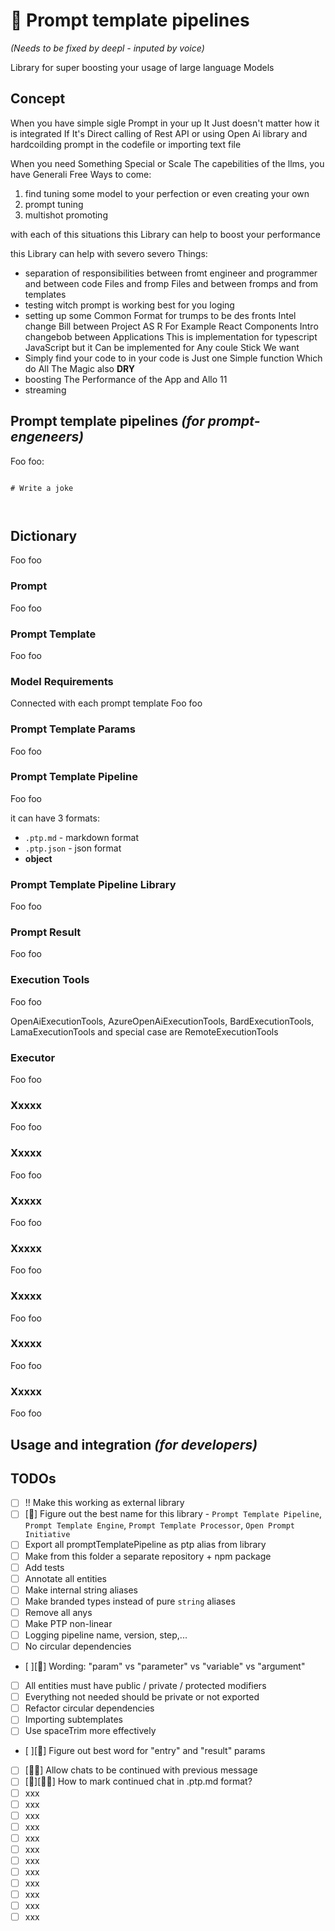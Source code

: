 # 🌠 Prompt template pipelines

*(Needs to be fixed by deepl - inputed by voice)*

Library for super boosting your usage of large language Models



## Concept


When you have simple sigle Prompt in your up It Just doesn't matter how it is integrated If It's Direct calling of Rest API or using Open Ai library and hardcoilding prompt in the codefile or importing text file

When you need Something Special or Scale The capebilities of the llms, you have Generali Free Ways to come:

1) find tuning some model to your perfection or even creating your own
2) prompt tuning
3) multishot promoting 

with each of this situations this Library can help to boost your performance

this Library can help with severo severo Things:

- separation of responsibilities between fromt engineer and programmer and between code Files and fromp Files and between fromps and from templates
- testing witch prompt is working best for you loging
- setting up some Common Format for trumps to be des fronts Intel change Bill between Project AS R For Example React Components Intro changebob between Applications This is implementation for typescript JavaScript but it Can be implemented for Any coule Stick We want
- Simply find your code to in your code is Just one Simple function Which do All The Magic also **DRY**
- boosting The Performance of the App and Allo 11
- streaming 

## Prompt template pipelines _(for prompt-engeneers)_

Foo foo:

```

# Write a joke



```

## Dictionary

Foo foo

### Prompt

Foo foo

### Prompt Template

Foo foo

### Model Requirements

Connected with each prompt template
Foo foo

### Prompt Template Params

Foo foo

### Prompt Template Pipeline

Foo foo

it can have 3 formats:

-   `.ptp.md` - markdown format
-   `.ptp.json` - json format
-   **object**

### Prompt Template Pipeline **Library**

Foo foo

### Prompt Result

Foo foo

### Execution Tools

Foo foo

OpenAiExecutionTools, AzureOpenAiExecutionTools, BardExecutionTools, LamaExecutionTools
and special case are RemoteExecutionTools

### Executor

Foo foo

### Xxxxx

Foo foo

### Xxxxx

Foo foo

### Xxxxx

Foo foo

### Xxxxx

Foo foo

### Xxxxx

Foo foo

### Xxxxx

Foo foo

### Xxxxx

Foo foo

## Usage and integration _(for developers)_

## TODOs

-   [ ] !! Make this working as external library
-   [ ] [🧠] Figure out the best name for this library - `Prompt Template Pipeline`, `Prompt Template Engine`, `Prompt Template Processor`, `Open Prompt Initiative`
-   [ ] Export all promptTemplatePipeline as ptp alias from library
-   [ ] Make from this folder a separate repository + npm package
-   [ ] Add tests
-   [ ] Annotate all entities
-   [ ] Make internal string aliases
-   [ ] Make branded types instead of pure `string` aliases
-   [ ] Remove all anys
-   [ ] Make PTP non-linear
-   [ ] Logging pipeline name, version, step,...
-   [ ] No circular dependencies
-   [ ][🧠] Wording: "param" vs "parameter" vs "variable" vs "argument"
-   [ ] All entities must have public / private / protected modifiers
-   [ ] Everything not needed should be private or not exported
-   [ ] Refactor circular dependencies
-   [ ] Importing subtemplates
-   [ ] Use spaceTrim more effectively
-   [ ][🧠] Figure out best word for "entry" and "result" params
-   [ ] [🤹‍♂️] Allow chats to be continued with previous message
-   [ ] [🧠][🤹‍♂️] How to mark continued chat in .ptp.md format?
-   [ ] xxx
-   [ ] xxx
-   [ ] xxx
-   [ ] xxx
-   [ ] xxx
-   [ ] xxx
-   [ ] xxx
-   [ ] xxx
-   [ ] xxx
-   [ ] xxx
-   [ ] xxx
-   [ ] xxx
